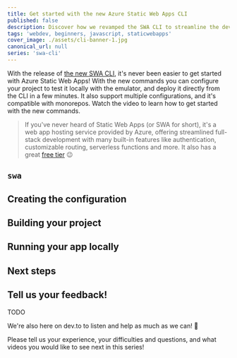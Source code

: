 ```yaml
---
title: Get started with the new Azure Static Web Apps CLI
published: false
description: Discover how we revamped the SWA CLI to streamline the developer experience to create, test and deploy your Static Web Apps.
tags: 'webdev, beginners, javascript, staticwebapps'
cover_image: ./assets/cli-banner-1.jpg
canonical_url: null
series: 'swa-cli'
---
```


With the release of [the new SWA CLI](https://github.com/Azure/static-web-apps-cli), it's never been easier to get started with Azure Static Web Apps! With the new commands you can configure your project to test it locally with the emulator, and deploy it directly from the CLI in a few minutes. It also support multiple configurations, and it's compatible with monorepos. Watch the video to learn how to get started with the new commands.


> If you've never heard of Static Web Apps (or SWA for short), it's a web app hosting service provided by Azure, offering streamlined full-stack development with many built-in features like authentication, customizable routing, serverless functions and more. It also has a great [free tier](https://azure.microsoft.com/free/?WT.mc_id=javascript-0000-yolasors) 😉

## `swa`



## Creating the configuration



## Building your project



## Running your app locally



## Next steps




## Tell us your feedback!

TODO

We're also here on dev.to to listen and help as much as we can! 🙂

Please tell us your experience, your difficulties and questions, and what videos you would like to see next in this series!
